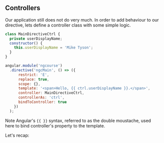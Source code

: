 ## Controllers

Our application still does not do very much. In order to add behaviour to our directive, lets define a controller class with some simple logic.

```javascript
class MainDirectiveCtrl {
  private userDisplayName;
  constructor() {
    this.userDisplayName = 'Mike Tyson';
  }
}

angular.module('ngcourse')
  .directive('ngcMain', () => ({
      restrict: 'E',
      replace: true,
      scope: {},
      template: '<span>Hello, {{ ctrl.userDisplayName }}.</span>',
      controller: MainDirectiveCtrl,
      controllerAs: 'ctrl',
      bindToController: true
    })
  );
```

Note Angular's `{{ }}` syntax, referred to as the double moustache, used here
to bind controller's property to the template.

Let's recap:
